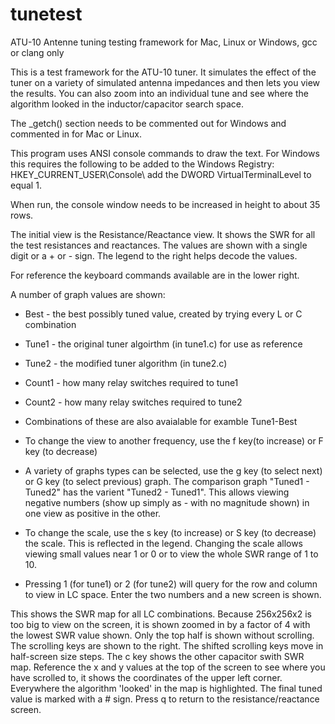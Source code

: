 # tunetest
ATU-10 Antenne tuning testing framework for Mac, Linux or Windows, gcc or clang only

This is a test framework for the ATU-10 tuner. It simulates the effect of the tuner on a variety of simulated antenna impedances and then lets you view the results. You can also zoom into an individual tune and see where the algorithm looked in the inductor/capacitor search space.

The _getch() section needs to be commented out for Windows and commented in for Mac or Linux.

This program uses ANSI console commands to draw the text. For Windows this requires the following to be added to the Windows Registry: HKEY_CURRENT_USER\Console\ add the DWORD VirtualTerminalLevel to equal 1.

When run, the console window needs to be increased in height to about 35 rows.

The initial view is the Resistance/Reactance view. It shows the SWR for all the test resistances and reactances. The values are shown with a single digit or a + or - sign. The legend to the right helps decode the values.

For reference the keyboard commands available are in the lower right.

A number of graph values are shown:
* Best - the best possibly tuned value, created by trying every L or C combination
* Tune1 - the original tuner algoirthm (in tune1.c) for use as reference
* Tune2 - the modified tuner algorithm (in tune2.c)
* Count1 - how many relay switches required to tune1
* Count2 - how many relay switches required to tune2
* Combinations of these are also avaialable for examble Tune1-Best

* To change the view to another frequency, use the f key(to increase) or F key (to decrease)
* A variety of graphs types can be selected, use the g key (to select next) or G key (to select previous) graph. The comparison graph "Tuned1 - Tuned2" has the varient "Tuned2 - Tuned1". This allows viewing negative numbers (show up simply as - with no magnitude shown) in one view as positive in the other.
* To change the scale, use the s key (to increase) or S key (to decrease) the scale. This is reflected in the legend. Changing the scale allows viewing small values near 1 or 0 or to view the whole SWR range of 1 to 10.
* Pressing 1 (for tune1) or 2 (for tune2) will query for the row and column to view in LC space. Enter the two numbers and a new screen is shown.

This shows the SWR map for all LC combinations. Because 256x256x2 is too big to view on the screen, it is shown zoomed in by a factor of 4 with the lowest SWR value shown. Only the top half is shown without scrolling. The scrolling keys are shown to the right. The shifted scrolling keys move in half-screen size steps. The c key shows the other capacitor swith SWR map. Reference the x and y values at the top of the screen to see where you have scrolled to, it shows the coordinates of the upper left corner. Everywhere the algorithm 'looked' in the map is highlighted. The final tuned value is marked with a # sign. Press q to return to the resistance/reactance screen.






